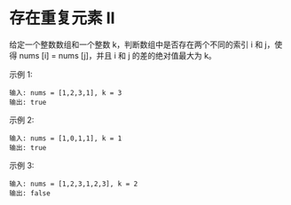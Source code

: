 # 存在重复元素 II

给定一个整数数组和一个整数 k，判断数组中是否存在两个不同的索引 i 和 j，使得 nums [i] = nums [j]，并且 i 和 j 的差的绝对值最大为 k。

示例 1:
```
输入: nums = [1,2,3,1], k = 3
输出: true
```

示例 2:
```
输入: nums = [1,0,1,1], k = 1
输出: true
```

示例 3:
```
输入: nums = [1,2,3,1,2,3], k = 2
输出: false
```
